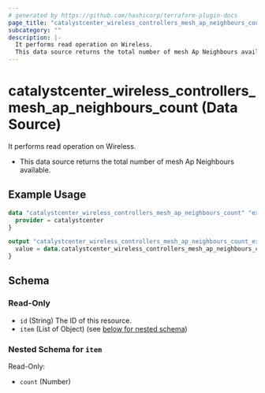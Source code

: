 ```yaml
---
# generated by https://github.com/hashicorp/terraform-plugin-docs
page_title: "catalystcenter_wireless_controllers_mesh_ap_neighbours_count Data Source - terraform-provider-catalystcenter"
subcategory: ""
description: |-
  It performs read operation on Wireless.
  This data source returns the total number of mesh Ap Neighbours available.
---
```


# catalystcenter_wireless_controllers_mesh_ap_neighbours_count (Data Source)

It performs read operation on Wireless.

- This data source returns the total number of mesh Ap Neighbours available.

## Example Usage

```terraform
data "catalystcenter_wireless_controllers_mesh_ap_neighbours_count" "example" {
  provider = catalystcenter
}

output "catalystcenter_wireless_controllers_mesh_ap_neighbours_count_example" {
  value = data.catalystcenter_wireless_controllers_mesh_ap_neighbours_count.example.item
}
```

<!-- schema generated by tfplugindocs -->
## Schema

### Read-Only

- `id` (String) The ID of this resource.
- `item` (List of Object) (see [below for nested schema](#nestedatt--item))

<a id="nestedatt--item"></a>
### Nested Schema for `item`

Read-Only:

- `count` (Number)
